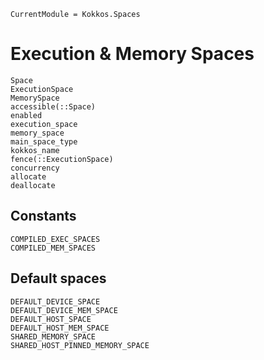```@meta
CurrentModule = Kokkos.Spaces
```

# Execution & Memory Spaces

```@docs
Space
ExecutionSpace
MemorySpace
accessible(::Space)
enabled
execution_space
memory_space
main_space_type
kokkos_name
fence(::ExecutionSpace)
concurrency
allocate
deallocate
```

## Constants

```@docs
COMPILED_EXEC_SPACES
COMPILED_MEM_SPACES
```

## Default spaces

```@docs
DEFAULT_DEVICE_SPACE
DEFAULT_DEVICE_MEM_SPACE
DEFAULT_HOST_SPACE
DEFAULT_HOST_MEM_SPACE
SHARED_MEMORY_SPACE
SHARED_HOST_PINNED_MEMORY_SPACE
```
